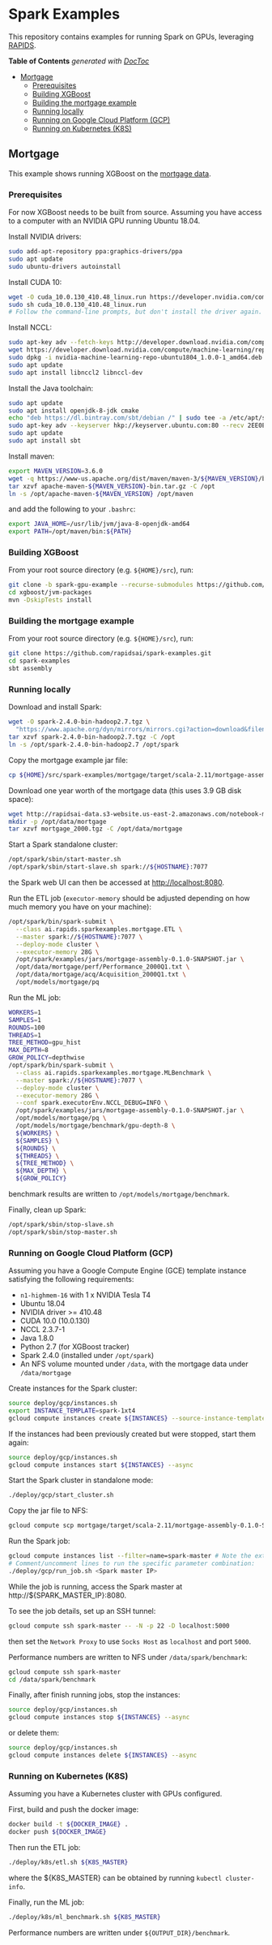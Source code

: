 # Spark Examples

This repository contains examples for running Spark on GPUs, leveraging [RAPIDS](https://rapids.ai).

<!-- START doctoc generated TOC please keep comment here to allow auto update -->
<!-- DON'T EDIT THIS SECTION, INSTEAD RE-RUN doctoc TO UPDATE -->
**Table of Contents**  *generated with [DocToc](https://github.com/thlorenz/doctoc)*

- [Mortgage](#mortgage)
  - [Prerequisites](#prerequisites)
  - [Building XGBoost](#building-xgboost)
  - [Building the mortgage example](#building-the-mortgage-example)
  - [Running locally](#running-locally)
  - [Running on Google Cloud Platform (GCP)](#running-on-google-cloud-platform-gcp)
  - [Running on Kubernetes (K8S)](#running-on-kubernetes-k8s)

<!-- END doctoc generated TOC please keep comment here to allow auto update -->

## Mortgage

This example shows running XGBoost on the [mortgage data](https://rapidsai.github.io/demos/datasets/mortgage-data).

### Prerequisites

For now XGBoost needs to be built from source. Assuming you have access to a computer with an NVIDIA GPU running Ubuntu
18.04.

Install NVIDIA drivers:
```bash
sudo add-apt-repository ppa:graphics-drivers/ppa
sudo apt update
sudo ubuntu-drivers autoinstall
```

Install CUDA 10:
```bash
wget -O cuda_10.0.130_410.48_linux.run https://developer.nvidia.com/compute/cuda/10.0/Prod/local_installers/cuda_10.0.130_410.48_linux
sudo sh cuda_10.0.130_410.48_linux.run
# Follow the command-line prompts, but don't install the driver again.
```

Install NCCL:
```bash
sudo apt-key adv --fetch-keys http://developer.download.nvidia.com/compute/machine-learning/repos/ubuntu1804/x86_64/7fa2af80.pub
wget https://developer.download.nvidia.com/compute/machine-learning/repos/ubuntu1804/x86_64/nvidia-machine-learning-repo-ubuntu1804_1.0.0-1_amd64.deb
sudo dpkg -i nvidia-machine-learning-repo-ubuntu1804_1.0.0-1_amd64.deb
sudo apt update
sudo apt install libnccl2 libnccl-dev
```

Install the Java toolchain:
```bash
sudo apt update
sudo apt install openjdk-8-jdk cmake
echo "deb https://dl.bintray.com/sbt/debian /" | sudo tee -a /etc/apt/sources.list.d/sbt.list
sudo apt-key adv --keyserver hkp://keyserver.ubuntu.com:80 --recv 2EE0EA64E40A89B84B2DF73499E82A75642AC823
sudo apt update
sudo apt install sbt
```

Install maven:
```bash
export MAVEN_VERSION=3.6.0
wget -q https://www-us.apache.org/dist/maven/maven-3/${MAVEN_VERSION}/binaries/apache-maven-${MAVEN_VERSION}-bin.tar.gz
tar xzvf apache-maven-${MAVEN_VERSION}-bin.tar.gz -C /opt
ln -s /opt/apache-maven-${MAVEN_VERSION} /opt/maven
```
and add the following to your `.bashrc`:
```bash
export JAVA_HOME=/usr/lib/jvm/java-8-openjdk-amd64
export PATH=/opt/maven/bin:${PATH}
```

### Building XGBoost

From your root source directory (e.g. `${HOME}/src`), run:
```bash
git clone -b spark-gpu-example --recurse-submodules https://github.com/rongou/xgboost.git
cd xgboost/jvm-packages
mvn -DskipTests install
```

### Building the mortgage example

From your root source directory (e.g. `${HOME}/src`), run:
```bash
git clone https://github.com/rapidsai/spark-examples.git
cd spark-examples
sbt assembly
```

### Running locally

Download and install Spark:
```bash
wget -O spark-2.4.0-bin-hadoop2.7.tgz \
  "https://www.apache.org/dyn/mirrors/mirrors.cgi?action=download&filename=spark/spark-2.4.0/spark-2.4.0-bin-hadoop2.7.tgz"
tar xzvf spark-2.4.0-bin-hadoop2.7.tgz -C /opt
ln -s /opt/spark-2.4.0-bin-hadoop2.7 /opt/spark
```

Copy the mortgage example jar file:
```bash
cp ${HOME}/src/spark-examples/mortgage/target/scala-2.11/mortgage-assembly-0.1.0-SNAPSHOT.jar /opt/spark/examples/jars/
``` 

Download one year worth of the mortgage data (this uses 3.9 GB disk space):
```bash
wget http://rapidsai-data.s3-website.us-east-2.amazonaws.com/notebook-mortgage-data/mortgage_2000.tgz
mkdir -p /opt/data/mortgage
tar xzvf mortgage_2000.tgz -C /opt/data/mortgage
```

Start a Spark standalone cluster:
```bash
/opt/spark/sbin/start-master.sh
/opt/spark/sbin/start-slave.sh spark://${HOSTNAME}:7077
```
the Spark web UI can then be accessed at [http://localhost:8080](http://localhost:8080).

Run the ETL job (`executor-memory` should be adjusted depending on how much memory you have on your machine):
```bash
/opt/spark/bin/spark-submit \
  --class ai.rapids.sparkexamples.mortgage.ETL \
  --master spark://${HOSTNAME}:7077 \
  --deploy-mode cluster \
  --executor-memory 28G \
  /opt/spark/examples/jars/mortgage-assembly-0.1.0-SNAPSHOT.jar \
  /opt/data/mortgage/perf/Performance_2000Q1.txt \
  /opt/data/mortgage/acq/Acquisition_2000Q1.txt \
  /opt/models/mortgage/pq
```

Run the ML job:
```bash
WORKERS=1
SAMPLES=1
ROUNDS=100
THREADS=1
TREE_METHOD=gpu_hist
MAX_DEPTH=8
GROW_POLICY=depthwise
/opt/spark/bin/spark-submit \
  --class ai.rapids.sparkexamples.mortgage.MLBenchmark \
  --master spark://${HOSTNAME}:7077 \
  --deploy-mode cluster \
  --executor-memory 28G \
  --conf spark.executorEnv.NCCL_DEBUG=INFO \
  /opt/spark/examples/jars/mortgage-assembly-0.1.0-SNAPSHOT.jar \
  /opt/models/mortgage/pq \
  /opt/models/mortgage/benchmark/gpu-depth-8 \
  ${WORKERS} \
  ${SAMPLES} \
  ${ROUNDS} \
  ${THREADS} \
  ${TREE_METHOD} \
  ${MAX_DEPTH} \
  ${GROW_POLICY}
```
benchmark results are written to `/opt/models/mortgage/benchmark`.

Finally, clean up Spark:
```bash
/opt/spark/sbin/stop-slave.sh
/opt/spark/sbin/stop-master.sh
```

### Running on Google Cloud Platform (GCP)

Assuming you have a Google Compute Engine (GCE) template instance satisfying the following requirements:
*   `n1-highmem-16` with 1 x NVIDIA Tesla T4
*   Ubuntu 18.04
*   NVIDIA driver >= 410.48
*   CUDA 10.0 (10.0.130)
*   NCCL 2.3.7-1
*   Java 1.8.0
*   Python 2.7 (for XGBoost tracker)
*   Spark 2.4.0 (installed under `/opt/spark`)
*   An NFS volume mounted under `/data`, with the mortgage data under `/data/mortgage`

Create instances for the Spark cluster:
```bash
source deploy/gcp/instances.sh
export INSTANCE_TEMPLATE=spark-1xt4
gcloud compute instances create ${INSTANCES} --source-instance-template ${INSTANCE_TEMPLATE} --async
``` 

If the instances had been previously created but were stopped, start them again:
```bash
source deploy/gcp/instances.sh
gcloud compute instances start ${INSTANCES} --async
```

Start the Spark cluster in standalone mode:
```bash
./deploy/gcp/start_cluster.sh
```

Copy the jar file to NFS:
```bash
gcloud compute scp mortgage/target/scala-2.11/mortgage-assembly-0.1.0-SNAPSHOT.jar spark-master:/data/spark/jars/
```

Run the Spark job:
```bash
gcloud compute instances list --filter=name=spark-master # Note the external IP address
# Comment/uncomment lines to run the specific parameter combination:
./deploy/gcp/run_job.sh <Spark master IP>
```

While the job is running, access the Spark master at http://${SPARK_MASTER_IP}:8080.

To see the job details, set up an SSH tunnel:
```bash
gcloud compute ssh spark-master -- -N -p 22 -D localhost:5000
```
then set the `Network Proxy` to use `Socks Host` as `localhost` and port `5000`.

Performance numbers are written to NFS under `/data/spark/benchmark`:
```bash
gcloud compute ssh spark-master
cd /data/spark/benchmark
``` 

Finally, after finish running jobs, stop the instances:
```bash
source deploy/gcp/instances.sh
gcloud compute instances stop ${INSTANCES} --async
```

or delete them:
```bash
source deploy/gcp/instances.sh
gcloud compute instances delete ${INSTANCES} --async
```

### Running on Kubernetes (K8S)

Assuming you have a Kubernetes cluster with GPUs configured.

First, build and push the docker image:
```bash
docker build -t ${DOCKER_IMAGE} .
docker push ${DOCKER_IMAGE}
```

Then run the ETL job:
```bash
./deploy/k8s/etl.sh ${K8S_MASTER}
```

where the ${K8S_MASTER} can be obtained by running `kubectl cluster-info`.

Finally, run the ML job:
```bash
./deploy/k8s/ml_benchmark.sh ${K8S_MASTER}
```

Performance numbers are written under `${OUTPUT_DIR}/benchmark`.
